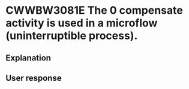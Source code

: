 # CWWBW3081E The 0 compensate activity is used in a microflow (uninterruptible process).

## Explanation

## User response